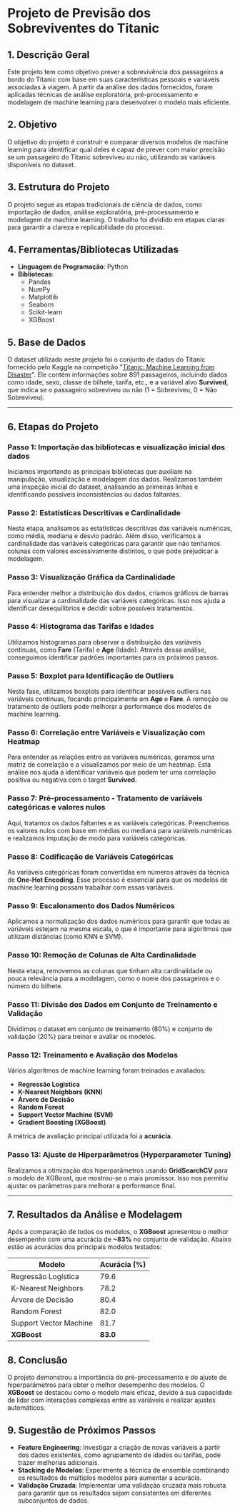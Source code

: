 # Projeto de Previsão dos Sobreviventes do Titanic

## 1. Descrição Geral
Este projeto tem como objetivo prever a sobrevivência dos passageiros a bordo do Titanic com base em suas características pessoais e variáveis associadas à viagem. A partir da análise dos dados fornecidos, foram aplicadas técnicas de análise exploratória, pré-processamento e modelagem de machine learning para desenvolver o modelo mais eficiente.

## 2. Objetivo
O objetivo do projeto é construir e comparar diversos modelos de machine learning para identificar qual deles é capaz de prever com maior precisão se um passageiro do Titanic sobreviveu ou não, utilizando as variáveis disponíveis no dataset.

## 3. Estrutura do Projeto
O projeto segue as etapas tradicionais de ciência de dados, como importação de dados, análise exploratória, pré-processamento e modelagem de machine learning. O trabalho foi dividido em etapas claras para garantir a clareza e replicabilidade do processo.

## 4. Ferramentas/Bibliotecas Utilizadas
- **Linguagem de Programação**: Python
- **Bibliotecas**:
  - Pandas
  - NumPy
  - Matplotlib
  - Seaborn
  - Scikit-learn
  - XGBoost

## 5. Base de Dados
O dataset utilizado neste projeto foi o conjunto de dados do Titanic fornecido pelo Kaggle na competição "[Titanic: Machine Learning from Disaster](https://www.kaggle.com/c/titanic)". Ele contém informações sobre 891 passageiros, incluindo dados como idade, sexo, classe de bilhete, tarifa, etc., e a variável alvo **Survived**, que indica se o passageiro sobreviveu ou não (1 = Sobreviveu, 0 = Não Sobreviveu).

---

## 6. Etapas do Projeto

### Passo 1: Importação das bibliotecas e visualização inicial dos dados
Iniciamos importando as principais bibliotecas que auxiliam na manipulação, visualização e modelagem dos dados. Realizamos também uma inspeção inicial do dataset, analisando as primeiras linhas e identificando possíveis inconsistências ou dados faltantes.

### Passo 2: Estatísticas Descritivas e Cardinalidade
Nesta etapa, analisamos as estatísticas descritivas das variáveis numéricas, como média, mediana e desvio padrão. Além disso, verificamos a cardinalidade das variáveis categóricas para garantir que não tenhamos colunas com valores excessivamente distintos, o que pode prejudicar a modelagem.

### Passo 3: Visualização Gráfica da Cardinalidade
Para entender melhor a distribuição dos dados, criamos gráficos de barras para visualizar a cardinalidade das variáveis categóricas. Isso nos ajuda a identificar desequilíbrios e decidir sobre possíveis tratamentos.

### Passo 4: Histograma das Tarifas e Idades
Utilizamos histogramas para observar a distribuição das variáveis contínuas, como **Fare** (Tarifa) e **Age** (Idade). Através dessa análise, conseguimos identificar padrões importantes para os próximos passos.

### Passo 5: Boxplot para Identificação de Outliers
Nesta fase, utilizamos boxplots para identificar possíveis outliers nas variáveis contínuas, focando principalmente em **Age** e **Fare**. A remoção ou tratamento de outliers pode melhorar a performance dos modelos de machine learning.

### Passo 6: Correlação entre Variáveis e Visualização com Heatmap
Para entender as relações entre as variáveis numéricas, geramos uma matriz de correlação e a visualizamos por meio de um heatmap. Esta análise nos ajuda a identificar variáveis que podem ter uma correlação positiva ou negativa com o target **Survived**.

### Passo 7: Pré-processamento - Tratamento de variáveis categóricas e valores nulos
Aqui, tratamos os dados faltantes e as variáveis categóricas. Preenchemos os valores nulos com base em médias ou mediana para variáveis numéricas e realizamos imputação de modo para variáveis categóricas.

### Passo 8: Codificação de Variáveis Categóricas
As variáveis categóricas foram convertidas em números através da técnica de **One-Hot Encoding**. Esse processo é essencial para que os modelos de machine learning possam trabalhar com essas variáveis.

### Passo 9: Escalonamento dos Dados Numéricos
Aplicamos a normalização dos dados numéricos para garantir que todas as variáveis estejam na mesma escala, o que é importante para algoritmos que utilizam distâncias (como KNN e SVM).

### Passo 10: Remoção de Colunas de Alta Cardinalidade
Nesta etapa, removemos as colunas que tinham alta cardinalidade ou pouca relevância para a modelagem, como o nome dos passageiros e o número do bilhete.

### Passo 11: Divisão dos Dados em Conjunto de Treinamento e Validação
Dividimos o dataset em conjunto de treinamento (80%) e conjunto de validação (20%) para treinar e avaliar os modelos.

### Passo 12: Treinamento e Avaliação dos Modelos
Vários algoritmos de machine learning foram treinados e avaliados:
- **Regressão Logística**
- **K-Nearest Neighbors (KNN)**
- **Árvore de Decisão**
- **Random Forest**
- **Support Vector Machine (SVM)**
- **Gradient Boosting (XGBoost)**

A métrica de avaliação principal utilizada foi a **acurácia**.

### Passo 13: Ajuste de Hiperparâmetros (Hyperparameter Tuning)
Realizamos a otimização dos hiperparâmetros usando **GridSearchCV** para o modelo de XGBoost, que mostrou-se o mais promissor. Isso nos permitiu ajustar os parâmetros para melhorar a performance final.

---

## 7. Resultados da Análise e Modelagem
Após a comparação de todos os modelos, o **XGBoost** apresentou o melhor desempenho com uma acurácia de **~83%** no conjunto de validação. Abaixo estão as acurácias dos principais modelos testados:

| Modelo                | Acurácia (%) |
|-----------------------|--------------|
| Regressão Logística    | 79.6         |
| K-Nearest Neighbors    | 78.2         |
| Árvore de Decisão      | 80.4         |
| Random Forest          | 82.0         |
| Support Vector Machine | 81.7         |
| **XGBoost**            | **83.0**     |

## 8. Conclusão
O projeto demonstrou a importância do pré-processamento e do ajuste de hiperparâmetros para obter o melhor desempenho dos modelos. O **XGBoost** se destacou como o modelo mais eficaz, devido à sua capacidade de lidar com interações complexas entre as variáveis e realizar ajustes automáticos.

## 9. Sugestão de Próximos Passos
- **Feature Engineering**: Investigar a criação de novas variáveis a partir dos dados existentes, como agrupamento de idades ou tarifas, pode trazer melhorias adicionais.
- **Stacking de Modelos**: Experimente a técnica de ensemble combinando os resultados de múltiplos modelos para aumentar a acurácia.
- **Validação Cruzada**: Implementar uma validação cruzada mais robusta para garantir que os resultados sejam consistentes em diferentes subconjuntos de dados.

